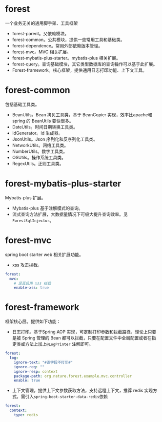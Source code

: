 # forest
一个业务无关的通用脚手架、工具框架

* forest-parent。父依赖模块。
* forest-common。公共模块，提供一些常用工具和基础类。
* forest-dependence。常用外部依赖版本管理。
* forest-mvc。MVC 相关扩展。
* forest-mybatis-plus-starter。mybatis-plus 相关扩展。
* forest-query。查询基础模块，其它类型数据库的查询操作可以基于此扩展。
* Forest-framework。核心框架，提供通用日志打印功能、上下文工具。

# forest-common

包括基础工具类。

* BeanUtils。Bean 拷贝工具类，基于 BeanCopier 实现，效率比apache和spring 的 BeanUtils 要快很多。
* DateUtils。时间日期转换工具类。
* IdGenerator。Id 生成器。
* JsonUtils。Json 序列化和反序列化工具类。
* NetworkUtils。网络工具类。
* NumberUtils。数字工具类。
* OSUtils。操作系统工具类。
* RegexUtils。正则工具类。

# forest-mybatis-plus-starter

Mybatis-plus 扩展。

* Mybatis-plus 基于注解模式的查询。
* 流式查询方法扩展，大数据量情况下可极大提升查询效率。见`ForestSqlInjector`。

# forest-mvc

spring boot starter web 相关扩展功能。

* xss 攻击拦截。

```yaml
forest:
  mvc:
    # 是否启用 xss 拦截
    enable-xss: true
```



# forest-framework

框架核心层。提供如下功能：

* 日志打印。基于Spring AOP 实现，可定制打印参数和拦截路径，理论上只要是被 Spring 管理的 Bean 都可以拦截，只要在配置文件中全局配置或者在指定类或方法上加上`@LogPrinter` 注解即可。

```yaml
forest:
  log:
    ignore-text: "#该字段不打印#"
    ignore-req: ""
    ignore-resp: context
    package-path: org.nature.forest.example.mvc.controller
    enable: true
```

* 上下文管理。提供上下文参数获取方法，支持远程上下文，推荐 redis 实现方式，需引入`spring-boot-starter-data-redis`依赖

```yaml
forest:
  context:
    type: redis
```

